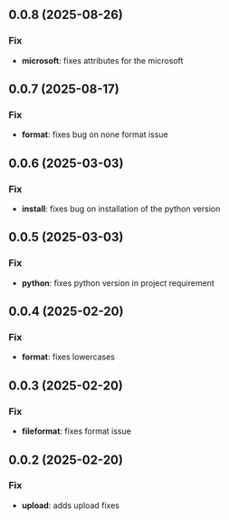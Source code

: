 ## 0.0.8 (2025-08-26)

### Fix

- **microsoft**: fixes attributes for the microsoft

## 0.0.7 (2025-08-17)

### Fix

- **format**: fixes bug on none format issue

## 0.0.6 (2025-03-03)

### Fix

- **install**: fixes bug on installation of the python version

## 0.0.5 (2025-03-03)

### Fix

- **python**: fixes python version in project requirement

## 0.0.4 (2025-02-20)

### Fix

- **format**: fixes lowercases

## 0.0.3 (2025-02-20)

### Fix

- **fileformat**: fixes format issue

## 0.0.2 (2025-02-20)

### Fix

- **upload**: adds upload fixes
